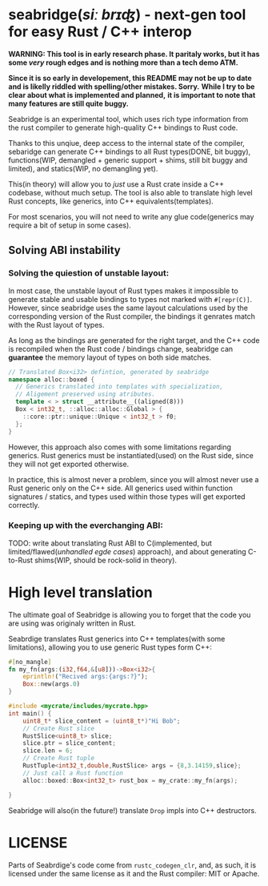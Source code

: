 # seabridge(*siː brɪʤ*) - next-gen tool for easy Rust / C++ interop

**WARNING: This tool is in early research phase. It paritaly works, but it has some *very* rough edges and is nothing more than a tech demo ATM.**

**Since it is so early in developement, this README may not be up to date and is likelly riddled with spelling/other mistakes. Sorry.**
**While I try to be clear about what is implemented and planned,**
**it is important to note that many features are still quite buggy.**

Seabridge is an experimental tool, which uses rich type information from the rust compiler to generate high-quality C++ bindings to Rust code.

Thanks to this unqiue, deep access to the internal state of the compiler,
sebaridge can generate C++ bindings to all Rust types(DONE, bit buggy), functions(WIP, demangled + generic support + shims, still bit buggy and limited), and statics(WIP, no demangling yet). 

This(in theory) will allow you to *just* use a Rust crate inside a C++ codebase, without much setup. The tool is also able to translate high level Rust concepts, like generics, into C++ equivalents(templates).


For most scenarios, you will not need to write any glue code(generics may require a bit of setup in some cases).


## Solving ABI instability

### Solving the quiestion of unstable layout:

In most case, the unstable layout of Rust types makes it impossible to generate stable and usable bindings to types not marked with `#[repr(C)]`.
However, since seabridge uses the same layout calculations used by the corresponding version of the Rust compiler, the bindings it genrates match with the Rust layout of types.

As long as the bindings are generated for the right target, and the C++ code is recompiled when the Rust code / bindings change, seabridge can **guarantee** the memory layout of types on both side matches.

```cpp
// Translated Box<i32> defintion, generated by seabridge
namespace alloc::boxed {
  // Generics translated into templates with specialization,
  // Aligement preserved using atributes.
  template < > struct __attribute__((aligned(8)))
  Box < int32_t, ::alloc::alloc::Global > {
    ::core::ptr::unique::Unique < int32_t > f0;
  };
}
```

However, this approach also comes with some limitations regarding generics. Rust generics must be instantiated(used) on the Rust side, since they will not get exported otherwise. 

In practice, this is almost never a problem, since you will almost never use a Rust generic only on the C++ side. All generics used within function signatures / statics, and types used 
within those types will get exported correctly. 

### Keeping up with the everchanging ABI:

TODO: write about translating Rust ABI to C(implemented, but limited/flawed(*unhandled egde cases*) approach), and about generating C-to-Rust shims(WIP, should be rock-solid in theory).

# High level translation

The ultimate goal of Seabridge is allowing you to forget that the code you are using was originaly written in Rust.

Seabrdige translates Rust generics into C++ templates(with some limitations), allowing you to use generic Rust types form C++:
```rust
#[no_mangle]
fn my_fn(args:(i32,f64,&[u8]))->Box<i32>{
	eprintln!("Recived args:{args:?}");
	Box::new(args.0)
}
```
```cpp
#include <mycrate/includes/mycrate.hpp>
int main() {
	uint8_t* slice_content = (uint8_t*)"Hi Bob";
	// Create Rust slice
	RustSlice<uint8_t> slice;
	slice.ptr = slice_content;
	slice.len = 6;
	// Create Rust tuple
	RustTuple<int32_t,double,RustSlice> args = {8,3.14159,slice};
	// Just call a Rust function
	alloc::boxed::Box<int32_t> rust_box = my_crate::my_fn(args);

}
```
Seabridge will also(in the future!) translate  `Drop` impls into C++ destructors.

# LICENSE

Parts of Seabrdige's code come from `rustc_codegen_clr`, and, as such, it is licensed under the same license as it and the Rust compiler: MIT or Apache. 